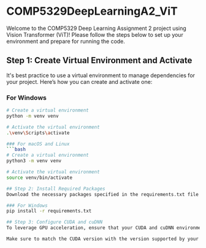 # COMP5329DeepLearningA2_ViT

Welcome to the COMP5329 Deep Learning Assignment 2 project using Vision Transformer (ViT)! Please follow the steps below to set up your environment and prepare for running the code.

## Step 1: Create Virtual Environment and Activate

It's best practice to use a virtual environment to manage dependencies for your project. Here’s how you can create and activate one:

### For Windows
```bash
# Create a virtual environment
python -m venv venv

# Activate the virtual environment
.\venv\Scripts\activate

### For macOS and Linux
```bash
# Create a virtual environment
python3 -m venv venv

# Activate the virtual environment
source venv/bin/activate

## Step 2: Install Required Packages
Download the necessary packages specified in the requirements.txt file located in the repository. Use pip to install these packages.

### For Windows
pip install -r requirements.txt

## Step 3: Configure CUDA and cuDNN
To leverage GPU acceleration, ensure that your CUDA and cuDNN environments are correctly configured. Follow the official CUDA Installation Guide and the cuDNN Installation Guide provided by NVIDIA.

Make sure to match the CUDA version with the version supported by your installed PyTorch.